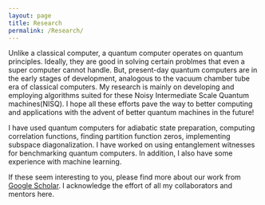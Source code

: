 ```yaml
---
layout: page
title: Research
permalink: /Research/
---
```


Unlike a classical computer, a quantum computer operates on quantum principles. Ideally, they are good in solving certain problmes that even a super computer cannot handle. But, present-day quantum computers are in the early stages of development, analogous to the vacuum chamber tube era of classical computers. My research is mainly on developing and employing algorithms suited for these Noisy Intermediate Scale Quantum machines(NISQ). I hope all these efforts pave the way to better computing and applications with the advent of better quantum machines in the future! 

I have used quantum computers for adiabatic state preparation, computing correlation functions, finding partition function zeros, implementing subspace diagonalization. I have worked on using entanglement witnesses for benchmarking quantum computers. In addition, I also have some experience with machine learning. 


If these seem interesting to you, please find more about our work from [Google Scholar](https://scholar.google.com/citations?user=d1OyaHMAAAAJ&hl=en&oi=ao). I acknowledge the effort of all my collaborators and mentors here.

